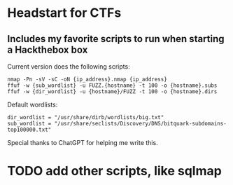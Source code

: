 # Headstart for CTFs

## Includes my favorite scripts to run when starting a Hackthebox box

Current version does the following scripts:

```
nmap -Pn -sV -sC -oN {ip_address}.nmap {ip_address}
ffuf -w {sub_wordlist} -u FUZZ.{hostname} -t 100 -o {hostname}.subs
ffuf -w {dir_wordlist} -u {hostname}/FUZZ -t 100 -o {hostname}.dirs
```

Default wordlists:
```
dir_wordlist = "/usr/share/dirb/wordlists/big.txt"
sub_wordlist = "/usr/share/seclists/Discovery/DNS/bitquark-subdomains-top100000.txt"
```

Special thanks to ChatGPT for helping me write this. 


# TODO add other scripts, like sqlmap 
